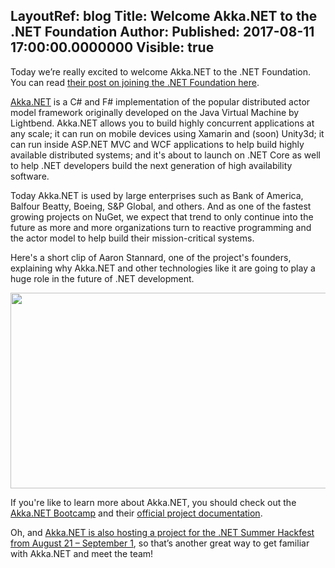 LayoutRef: blog
Title: Welcome Akka.NET to the .NET Foundation
Author: 
Published: 2017-08-11 17:00:00.0000000
Visible: true
---
<p></p>

<p>Today we’re really excited to welcome Akka.NET to the .NET Foundation. You can read <a href="https://petabridge.com/blog/akkdotnet-dotnet-foundation/">their post on joining the .NET Foundation here</a>.</p>

<p><a href="http://getakka.net/">Akka.NET</a> is a C# and F# implementation of the popular distributed actor model framework originally developed on the Java Virtual Machine by Lightbend. Akka.NET allows you to build highly concurrent applications at any scale; it can run on mobile devices using Xamarin and (soon) Unity3d; it can run inside ASP.NET MVC and WCF applications to help build highly available distributed systems; and it's about to launch on .NET Core as well to help .NET developers build the next generation of high availability software.</p>

<p>Today Akka.NET is used by large enterprises such as Bank of America, Balfour Beatty, Boeing, S&amp;P Global, and others. And as one of the fastest growing projects on NuGet, we expect that trend to only continue into the future as more and more organizations turn to reactive programming and the actor model to help build their mission-critical systems.</p>

<p>Here's a short clip of Aaron Stannard, one of the project's founders, explaining why Akka.NET and other technologies like it are going to play a huge role in the future of .NET development.</p>

<p></p>

<p><a href="https://www.youtube.com/watch?v=ozelpjr9SXE"><img height="313" src="assets/posts/akkadotnet-video.jpg" width="571" /></a></p>

<p></p>

<p>If you're like to learn more about Akka.NET, you should check out the <a href="https://github.com/petabridge/akka-bootcamp">Akka.NET Bootcamp</a> and their <a href="http://getakka.net/">official project documentation</a>.</p>

<p>Oh, and <a href="http://aka.ms/dotnetsummer">Akka.NET is also hosting a project for the .NET Summer Hackfest from August 21 – September 1</a>, so that’s another great way to get familiar with Akka.NET and meet the team!</p>

<p></p>
